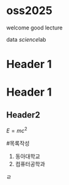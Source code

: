 # oss2025
welcome
good lecture


data *science*lab

# Header 1
Header 1
========

## Header2


$E=mc^2$

#목록작성
 1. 동아대학교
 2. 컴퓨터공학과

ㄹ
